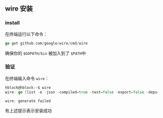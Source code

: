 ## wire 安装

### install
在终端运行以下命令：
```go
go get github.com/google/wire/cmd/wire
```
确保你的 `$GOPATH/bin` 被加入到了 `$PATH`中

### 验证
在终端输入命令 `wire`：
```go
hblock@hblock:~$ wire
wire: go [list -e -json -compiled=true -test=false -export=false -deps=true -find=false -tags=wireinject -- .]: exit status 1: go: cannot find main module; see 'go help modules'

wire: generate failed
```

有上述提示表示安装成功
